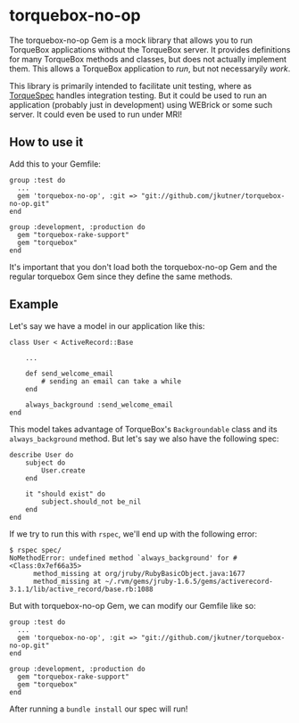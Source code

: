 torquebox-no-op
===============

The torquebox-no-op Gem is a mock library that allows you to run TorqueBox applications without the TorqueBox server. It
provides definitions for many TorqueBox methods and classes, but does not actually implement them.  This allows a
TorqueBox application to *run*, but not necessaryily *work*.

This library is primarily intended to facilitate unit testing, where as [TorqueSpec](https://github.com/torquebox/torquespec)
handles integration testing.  But it could be used to run an application (probably just in development) using WEBrick or
some such server.  It could even be used to run under MRI!

## How to use it
Add this to your Gemfile:

    group :test do
      ...
      gem 'torquebox-no-op', :git => "git://github.com/jkutner/torquebox-no-op.git"
    end

    group :development, :production do
      gem "torquebox-rake-support"
      gem "torquebox"
    end

It's important that you don't load both the torquebox-no-op Gem and the regular torquebox Gem since they define the
same methods.

## Example
Let's say we have a model in our application like this:

    class User < ActiveRecord::Base

        ...

        def send_welcome_email
            # sending an email can take a while
        end

        always_background :send_welcome_email
    end

This model takes advantage of TorqueBox's `Backgroundable` class and its `always_background` method.  But let's say we
also have the following spec:

    describe User do
        subject do
            User.create
        end

        it "should exist" do
            subject.should_not be_nil
        end
    end

If we try to run this with `rspec`, we'll end up with the following error:

    $ rspec spec/
    NoMethodError: undefined method `always_background' for #<Class:0x7ef66a35>
          method_missing at org/jruby/RubyBasicObject.java:1677
          method_missing at ~/.rvm/gems/jruby-1.6.5/gems/activerecord-3.1.1/lib/active_record/base.rb:1088

But with torquebox-no-op Gem, we can modify our Gemfile like so:

    group :test do
      ...
      gem 'torquebox-no-op', :git => "git://github.com/jkutner/torquebox-no-op.git"
    end

    group :development, :production do
      gem "torquebox-rake-support"
      gem "torquebox"
    end

After running a `bundle install` our spec will run!

